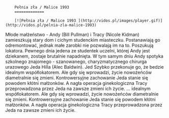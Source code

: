 
        Pełnia zła / Malice 1993 
        =============
        
        [![Pełnia zła / Malice 1993 ](http://vidos.pl/images/player.gif)](http://vidos.pl/pelnia-zla-malice-1993)
        
        
 Młode małżeństwo - Andy (Bill Pullman) i Tracy (Nicole Kidman) zamieszkują stary dom i cichym studenckim miasteczku. Postanawiają go odremontować, jednak małe zarobki nie pozwalają im na to. Poszukują lokatora. Pewnego dnia jedena ze studentek uczelni, której Andy jest dziekanem, zostaje brutalnie napadnięta. W tym samym dniu Andy spotyka szkolnego znajomego - szanowanego, charyzmatycznego chirurga urazowego Jeda Hilla (Alec Baldwin). Jed Szybko przekonuje go, że bedzie idealnym współlokatorem. Ale gdy się wprowadzi, życie nowożeńców diametralnie się zmieni. Kontrowersyjne zachowanie Jeda stanie się powodem kłótni małżonków. A nagła operacja ginekologiczna Tracy przeprowadzona przez Jeda na zawsze zmieni ich życie.  ... idealnym współlokatorem. Ale gdy się wprowadzi, życie nowożeńców diametralnie się zmieni. Kontrowersyjne zachowanie Jeda stanie się powodem kłótni małżonków. A nagła operacja ginekologiczna Tracy przeprowadzona przez Jeda na zawsze zmieni ich życie.
    